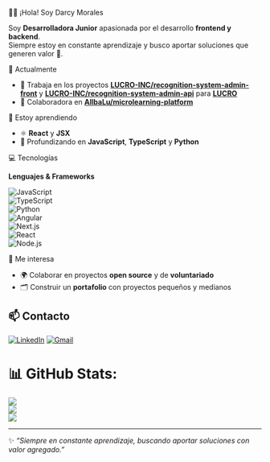 
  👩‍💻 ¡Hola! Soy Darcy Morales  
                                                                                     
  Soy **Desarrolladora Junior** apasionada por el desarrollo **frontend y backend**.  
  Siempre estoy en constante aprendizaje y busco aportar soluciones que generen valor 🚀.  


 🔭 Actualmente
 
- 🚧 Trabaja en los proyectos **[LUCRO-INC/recognition-system-admin-front](https://github.com/LUCRO-INC/recognition-system-admin-front)** y **[LUCRO-INC/recognition-system-admin-api](https://github.com/LUCRO-INC/recognition-system-admin-api)**  para **[LUCRO](https://github.com/LUCRO-INC)**  
- 🤝 Colaboradora en **[AllbaLu/microlearning-platform](https://github.com/AllbaLu/microlearning-platform)**  


 🌱 Estoy aprendiendo
 
- ⚛️ **React** y **JSX**  
- 📌 Profundizando en **JavaScript**, **TypeScript** y **Python**  


💻 Tecnologías  

**Lenguajes & Frameworks**

![JavaScript](https://img.shields.io/badge/JavaScript-F7E017?style=for-the-badge&logo=javascript&logoColor=000)  
![TypeScript](https://img.shields.io/badge/TypeScript-007ACC?style=for-the-badge&logo=typescript&logoColor=fff)  
![Python](https://img.shields.io/badge/Python-3776AB?style=for-the-badge&logo=python&logoColor=fff)  
![Angular](https://img.shields.io/badge/Angular-DD0031?style=for-the-badge&logo=angular&logoColor=fff)  
![Next.js](https://img.shields.io/badge/Next.js-000000?style=for-the-badge&logo=nextdotjs&logoColor=fff)  
![React](https://img.shields.io/badge/React-61DAFB?style=for-the-badge&logo=react&logoColor=000)  
![Node.js](https://img.shields.io/badge/Node.js-339933?style=for-the-badge&logo=nodedotjs&logoColor=fff)  


🤝 Me interesa
  
- 🌍 Colaborar en proyectos **open source** y de **voluntariado**  
- 🗂️ Construir un **portafolio** con proyectos pequeños y medianos


## 📫 Contacto
[![LinkedIn](https://img.shields.io/badge/LinkedIn-0077B5?style=for-the-badge&logo=linkedin&logoColor=fff)](https://www.linkedin.com/in/darcy-morales-911964367/) 
[![Gmail](https://img.shields.io/badge/Gmail-D14836?style=for-the-badge&logo=gmail&logoColor=white)](mailto:darciiimorales17@gmail.com)

# 📊 GitHub Stats:
![](https://github-readme-stats.vercel.app/api?username=dximena21&theme=dracula&hide_border=false&include_all_commits=false&count_private=false)<br/>
![](https://nirzak-streak-stats.vercel.app/?user=dximena21&theme=dracula&hide_border=false)<br/>
![](https://github-readme-stats.vercel.app/api/top-langs/?username=dximena21&theme=dracula&hide_border=false&include_all_commits=false&count_private=false&layout=compact)

---

✨ *“Siempre en constante aprendizaje, buscando aportar soluciones con valor agregado.”*  



